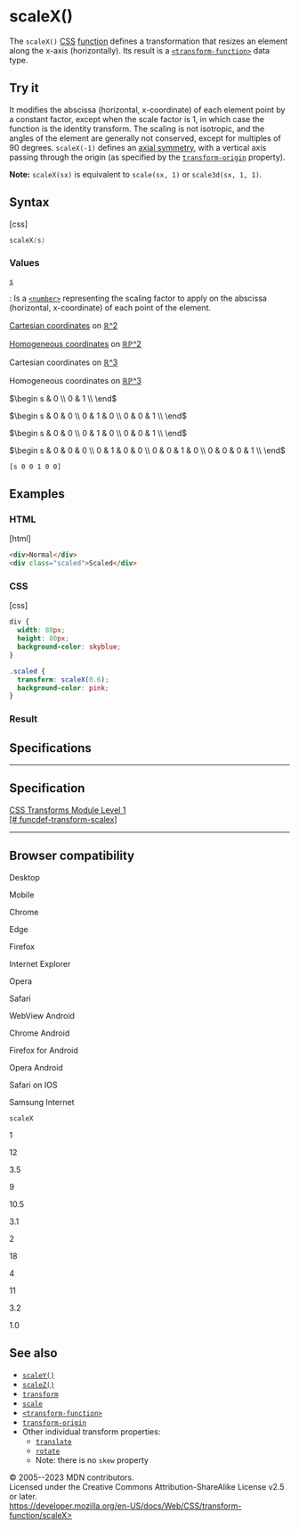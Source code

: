 scaleX()
========

The `scaleX()` [CSS](https://developer.mozilla.org/en-US/docs/Web/CSS)
[function](css_functions.md) defines a transformation that resizes an
element along the x-axis (horizontally). Its result is a
[`<transform-function>`](transform-function.md) data type.

Try it
------

It modifies the abscissa (horizontal, x-coordinate) of each element
point by a constant factor, except when the scale factor is 1, in which
case the function is the identity transform. The scaling is not
isotropic, and the angles of the element are generally not conserved,
except for multiples of 90 degrees. `scaleX(-1)` defines an [axial
symmetry](https://en.wikipedia.org/wiki/Axial_symmetry), with a vertical
axis passing through the origin (as specified by the
[`transform-origin`](transform-origin.md) property).

**Note:** `scaleX(sx)` is equivalent to `scale(sx, 1)` or
`scale3d(sx, 1, 1)`.

Syntax
------

[css]

```css
scaleX(s)
```

### Values

[`s`](#s)

:   Is a [`<number>`](number.md) representing the scaling factor to
    apply on the abscissa (horizontal, x-coordinate) of each point of
    the element.

[Cartesian coordinates](transform-function.md#cartesian_coordinates) on
[ℝ\^2](https://en.wikipedia.org/wiki/Real_coordinate_space)

[Homogeneous
coordinates](https://en.wikipedia.org/wiki/Homogeneous_coordinates) on
[ℝℙ\^2](https://en.wikipedia.org/wiki/Real_projective_plane)

Cartesian coordinates on
[ℝ\^3](https://en.wikipedia.org/wiki/Real_coordinate_space)

Homogeneous coordinates on
[ℝℙ\^3](https://en.wikipedia.org/wiki/Real_projective_space)

$\begin
s & 0 \\
0 & 1 \\
\end$

$\begin
s & 0 & 0 \\
0 & 1 & 0 \\
0 & 0 & 1 \\
\end$

$\begin
s & 0 & 0 \\
0 & 1 & 0 \\
0 & 0 & 1 \\
\end$

$\begin
s & 0 & 0 & 0 \\
0 & 1 & 0 & 0 \\
0 & 0 & 1 & 0 \\
0 & 0 & 0 & 1 \\
\end$

`[s 0 0 1 0 0]`

Examples
--------

### HTML

[html]

```html
<div>Normal</div>
<div class="scaled">Scaled</div>
```

### CSS

[css]

```css
div {
  width: 80px;
  height: 80px;
  background-color: skyblue;
}

.scaled {
  transform: scaleX(0.6);
  background-color: pink;
}
```

### Result

Specifications
--------------

  -------------------------------------------------------------------------------------------------------

Specification
  -------------------------------------------------------------------------------------------------------

  [CSS Transforms Module Level 1\
  [\#
  funcdef-transform-scalex]](https://drafts.csswg.org/css-transforms/#funcdef-transform-scalex)

  -------------------------------------------------------------------------------------------------------

Browser compatibility
---------------------

Desktop

Mobile

Chrome

Edge

Firefox

Internet Explorer

Opera

Safari

WebView Android

Chrome Android

Firefox for Android

Opera Android

Safari on IOS

Samsung Internet

`scaleX`

1

12

3.5

9

10.5

3.1

2

18

4

11

3.2

1.0

See also
--------

- [`scaleY()`](scaley.md)
- [`scaleZ()`](scalez.md)
- [`transform`](transform.md)
- [`scale`](_Resources/Markup%20And%20Styling/css/scale.md)
- [`<transform-function>`](transform-function.md)
- [`transform-origin`](transform-origin.md)
- Other individual transform properties:
  - [`translate`](_Resources/Markup%20And%20Styling/css/translate.md)
  - [`rotate`](_Resources/Markup%20And%20Styling/css/rotate.md)
  - Note: there is no `skew` property

© 2005--2023 MDN contributors.\
Licensed under the Creative Commons Attribution-ShareAlike License v2.5
or later.\
https://developer.mozilla.org/en-US/docs/Web/CSS/transform-function/scaleX>
